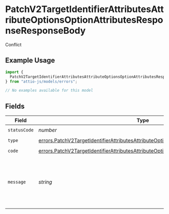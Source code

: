 # PatchV2TargetIdentifierAttributesAttributeOptionsOptionAttributesResponseResponseBody

Conflict

## Example Usage

```typescript
import {
  PatchV2TargetIdentifierAttributesAttributeOptionsOptionAttributesResponseResponseBody,
} from "attio-js/models/errors";

// No examples available for this model
```

## Fields

| Field                                                                                                                                                                                        | Type                                                                                                                                                                                         | Required                                                                                                                                                                                     | Description                                                                                                                                                                                  | Example                                                                                                                                                                                      |
| -------------------------------------------------------------------------------------------------------------------------------------------------------------------------------------------- | -------------------------------------------------------------------------------------------------------------------------------------------------------------------------------------------- | -------------------------------------------------------------------------------------------------------------------------------------------------------------------------------------------- | -------------------------------------------------------------------------------------------------------------------------------------------------------------------------------------------- | -------------------------------------------------------------------------------------------------------------------------------------------------------------------------------------------- |
| `statusCode`                                                                                                                                                                                 | *number*                                                                                                                                                                                     | :heavy_check_mark:                                                                                                                                                                           | N/A                                                                                                                                                                                          |                                                                                                                                                                                              |
| `type`                                                                                                                                                                                       | [errors.PatchV2TargetIdentifierAttributesAttributeOptionsOptionAttributesResponseType](../../models/errors/patchv2targetidentifierattributesattributeoptionsoptionattributesresponsetype.md) | :heavy_check_mark:                                                                                                                                                                           | N/A                                                                                                                                                                                          |                                                                                                                                                                                              |
| `code`                                                                                                                                                                                       | [errors.PatchV2TargetIdentifierAttributesAttributeOptionsOptionAttributesResponseCode](../../models/errors/patchv2targetidentifierattributesattributeoptionsoptionattributesresponsecode.md) | :heavy_check_mark:                                                                                                                                                                           | N/A                                                                                                                                                                                          |                                                                                                                                                                                              |
| `message`                                                                                                                                                                                    | *string*                                                                                                                                                                                     | :heavy_check_mark:                                                                                                                                                                           | N/A                                                                                                                                                                                          | There is already another select option with the title "Medium".                                                                                                                              |
